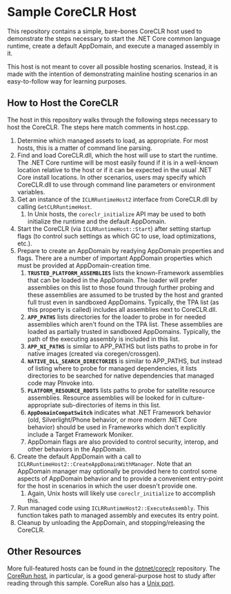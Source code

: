 Sample CoreCLR Host
===================

This repository contains a simple, bare-bones CoreCLR host used to demonstrate the steps necessary to start the .NET Core common language runtime, create a default AppDomain, and execute a managed assembly in it.

This host is not meant to cover all possible hosting scenarios. Instead, it is made with the intention of demonstrating mainline hosting scenarios in an easy-to-follow way for learning purposes.

How to Host the CoreCLR
-----------------------

The host in this repository walks through the following steps necessary to host the CoreCLR. The steps here match comments in host.cpp.

1. Determine which managed assets to load, as appropriate. For most hosts, this is a matter of command line parsing.
2. Find and load CoreCLR.dll, which the host will use to start the runtime. The .NET Core runtime will be most easily found if it is in a well-known location relative to the host or if it can be expected in the usual .NET Core install locations. In other scenarios, users may specify which CoreCLR.dll to use through command line parameters or environment variables.
3. Get an instance of the `ICLRRuntimeHost2` interface from CoreCLR.dll by calling `GetCLRRuntimeHost`.
	1. In Unix hosts, the `coreclr_initialize` API may be used to both initialize the runtime and the default AppDomain.
4. Start the CoreCLR (via `ICLRRuntimeHost::Start`) after setting startup flags (to control such settings as which GC to use, load optimizations, etc.).
5.  Prepare to create an AppDomain by readying AppDomain properties and flags. There are a number of important AppDomain properties which must be provided at AppDomain-creation time.
	1. **`TRUSTED_PLATFORM_ASSEMBLIES`** lists the known-Framework assemblies that can be loaded in the AppDomain. The loader will prefer assemblies on this list to those found through further probing and these assemblies are assumed to be trusted by the host and granted full trust even in sandboxed AppDomains. Typically, the TPA list (as this property is called) includes all assemblies next to CoreCLR.dll.
	2. **`APP_PATHS`** lists directories for the loader to probe in for needed assemblies which aren't found on the TPA list. These assemblies are loaded as partially trusted in sandboxed AppDomains. Typically, the path of the executing assembly is included in this list.
	3. **`APP_NI_PATHS`** is similar to APP_PATHS but lists paths to probe in for native images (created via coregen/crossgen).
	4. **`NATIVE_DLL_SEARCH_DIRECTORIES`** is similar to APP_PATHS, but instead of listing where to probe for managed dependencies, it lists directories to be searched for native dependencies that managed code may PInvoke into.
	5. **`PLATFORM_RESOURCE_ROOTS`** lists paths to probe for satellite resource assemblies. Resource assemblies will be looked for in culture-appropriate sub-directories of items in this list.
	6. **`AppDomainCompatSwitch`** indicates what .NET Framework behavior (old, Silverlight/Phone behavior, or more modern .NET Core behavior) should be used in Frameworks which don't explicitly include a Target Framework Moniker. 
	7.  AppDomain flags are also provided to control security, interop, and other behaviors in the AppDomain. 
6. Create the default AppDomain with a call to `ICLRRuntimeHost2::CreateAppDomainWithManager`. Note that an AppDomain manager may optionally be provided here to control some aspects of AppDomain behavior and to provide a convenient entry-point for the host in scenarios in which the user doesn't provide one.
	1. Again, Unix hosts will likely use `coreclr_initialize` to accomplish this.
7. Run managed code using `ICLRRuntimeHost2::ExecuteAssembly`. This function takes path to managed assembly and executes its entry point.
8. Cleanup by unloading the AppDomain, and stopping/releasing the CoreCLR.

Other Resources
---------------

More full-featured hosts can be found in the [dotnet/coreclr](https://github.com/dotnet/coreclr/tree/master/src/coreclr/hosts) repository. The [CoreRun host](https://github.com/dotnet/coreclr/tree/master/src/coreclr/hosts/corerun), in particular, is a good general-purpose host to study after reading through this sample. CoreRun also has a [Unix port](https://github.com/dotnet/coreclr/tree/master/src/coreclr/hosts/unixcorerun). 
